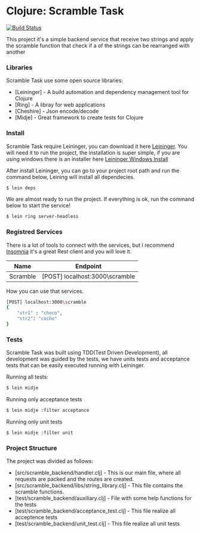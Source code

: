 # Clojure: Scramble Task

[![Build Status](https://travis-ci.org/joemccann/dillinger.svg?branch=master)](https://travis-ci.org/joemccann/dillinger)

This project it's a simple backend service that receive two strings and apply the scramble function that check if a of the strings can be rearranged with another

### Libraries

Scramble Task use some open source libraries:

* [Leininger] - A build automation and dependency management tool for Clojure
* [Ring] - A libray for web applications
* [Cheshire] - Json encode/decode
* [Midje] - Great framework to create tests for Clojure

### Install

Scramble Task require Leininger, you can download it here [Leininger](https://leiningen.org/). You will need it to run the project, the installation is super simple, if you are using windows there is an installer here [Leininger Windows Install ](https://djpowell.github.io/leiningen-win-installer/) 

After install Leininger, you can go to your project root path and run the command below, Leining will install all dependecies.

```sh
$ lein deps
```

We are almost ready to run the project. If everything is ok, run the command below to start the service!

```sh
$ lein ring server-headless
```

### Registred Services

There is a lot of tools to connect with the services, but I recommend [Insomnia](https://insomnia.rest/) it's a great Rest client and you will love it. 

| Name | Endpoint |
| ------ | ------ |
| Scramble |[POST] localhost:3000\scramble |

How you can use that services.

```sh
[POST] localhost:3000\scramble
{
	"str1" : "choco", 
	"str2": "cocho"	
}
```

### Tests

Scramble Task was built using TDD(Test Driven Development), all development was guided by the tests, we have units tests and acceptance tests that can be easily executed running with Leininger.

Running all tests:
```sh
$ lein midje
```
Running only acceptance tests
```sh
$ lein midje :filter acceptance
```
Running only unit tests
```sh
$ lein midje :filter unit
```

### Project Structure

The project was divided as follows:

* [src/scramble_backend/handler.clj] - This is our main file, where all requests are packed and the routes are created.
* [src/scramble_backend/libs/string_library.clj] - This file contains the scramble functions.
* [test/scramble_backend/auxiliary.clj] - File with some help functions for the tests
* [test/scramble_backend/acceptance_test.clj] -  This file realize all acceptence tests
* [test/scramble_backend/unit_test.clj] -  This file realize all unit tests










